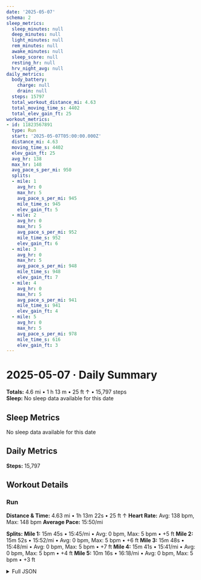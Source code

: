 ```yaml
---
date: '2025-05-07'
schema: 2
sleep_metrics:
  sleep_minutes: null
  deep_minutes: null
  light_minutes: null
  rem_minutes: null
  awake_minutes: null
  sleep_score: null
  resting_hr: null
  hrv_night_avg: null
daily_metrics:
  body_battery:
    charge: null
    drain: null
  steps: 15797
  total_workout_distance_mi: 4.63
  total_moving_time_s: 4402
  total_elev_gain_ft: 25
workout_metrics:
- id: 11823567891
  type: Run
  start: '2025-05-07T05:00:00.000Z'
  distance_mi: 4.63
  moving_time_s: 4402
  elev_gain_ft: 25
  avg_hr: 138
  max_hr: 148
  avg_pace_s_per_mi: 950
  splits:
  - mile: 1
    avg_hr: 0
    max_hr: 5
    avg_pace_s_per_mi: 945
    mile_time_s: 945
    elev_gain_ft: 5
  - mile: 2
    avg_hr: 0
    max_hr: 5
    avg_pace_s_per_mi: 952
    mile_time_s: 952
    elev_gain_ft: 6
  - mile: 3
    avg_hr: 0
    max_hr: 5
    avg_pace_s_per_mi: 948
    mile_time_s: 948
    elev_gain_ft: 7
  - mile: 4
    avg_hr: 0
    max_hr: 5
    avg_pace_s_per_mi: 941
    mile_time_s: 941
    elev_gain_ft: 4
  - mile: 5
    avg_hr: 0
    max_hr: 5
    avg_pace_s_per_mi: 978
    mile_time_s: 616
    elev_gain_ft: 3
---
```

# 2025-05-07 · Daily Summary
**Totals:** 4.6 mi • 1 h 13 m • 25 ft ↑ • 15,797 steps  
**Sleep:** No sleep data available for this date

## Sleep Metrics
No sleep data available for this date

## Daily Metrics
**Steps:** 15,797

## Workout Details
### Run
**Distance & Time:** 4.63 mi • 1h 13m 22s • 25 ft ↑
**Heart Rate:** Avg: 138 bpm, Max: 148 bpm
**Average Pace:** 15:50/mi

**Splits:**
**Mile 1:** 15m 45s • 15:45/mi • Avg: 0 bpm, Max: 5 bpm • +5 ft
**Mile 2:** 15m 52s • 15:52/mi • Avg: 0 bpm, Max: 5 bpm • +6 ft
**Mile 3:** 15m 48s • 15:48/mi • Avg: 0 bpm, Max: 5 bpm • +7 ft
**Mile 4:** 15m 41s • 15:41/mi • Avg: 0 bpm, Max: 5 bpm • +4 ft
**Mile 5:** 10m 16s • 16:18/mi • Avg: 0 bpm, Max: 5 bpm • +3 ft


<details>
<summary>Full JSON</summary>

```json
{
  "date": "2025-05-07",
  "schema": 2,
  "sleep_metrics": {
    "sleep_minutes": null,
    "deep_minutes": null,
    "light_minutes": null,
    "rem_minutes": null,
    "awake_minutes": null,
    "sleep_score": null,
    "resting_hr": null,
    "hrv_night_avg": null
  },
  "daily_metrics": {
    "body_battery": {
      "charge": null,
      "drain": null
    },
    "steps": 15797,
    "total_workout_distance_mi": 4.63,
    "total_moving_time_s": 4402,
    "total_elev_gain_ft": 25
  },
  "workout_metrics": [
    {
      "id": 11823567891,
      "type": "Run",
      "start": "2025-05-07T05:00:00.000Z",
      "distance_mi": 4.63,
      "moving_time_s": 4402,
      "elev_gain_ft": 25,
      "avg_hr": 138,
      "max_hr": 148,
      "avg_pace_s_per_mi": 950,
      "splits": [
        {
          "mile": 1,
          "avg_hr": 0,
          "max_hr": 5,
          "avg_pace_s_per_mi": 945,
          "mile_time_s": 945,
          "elev_gain_ft": 5
        },
        {
          "mile": 2,
          "avg_hr": 0,
          "max_hr": 5,
          "avg_pace_s_per_mi": 952,
          "mile_time_s": 952,
          "elev_gain_ft": 6
        },
        {
          "mile": 3,
          "avg_hr": 0,
          "max_hr": 5,
          "avg_pace_s_per_mi": 948,
          "mile_time_s": 948,
          "elev_gain_ft": 7
        },
        {
          "mile": 4,
          "avg_hr": 0,
          "max_hr": 5,
          "avg_pace_s_per_mi": 941,
          "mile_time_s": 941,
          "elev_gain_ft": 4
        },
        {
          "mile": 5,
          "avg_hr": 0,
          "max_hr": 5,
          "avg_pace_s_per_mi": 978,
          "mile_time_s": 616,
          "elev_gain_ft": 3
        }
      ]
    }
  ]
}
```
</details>
